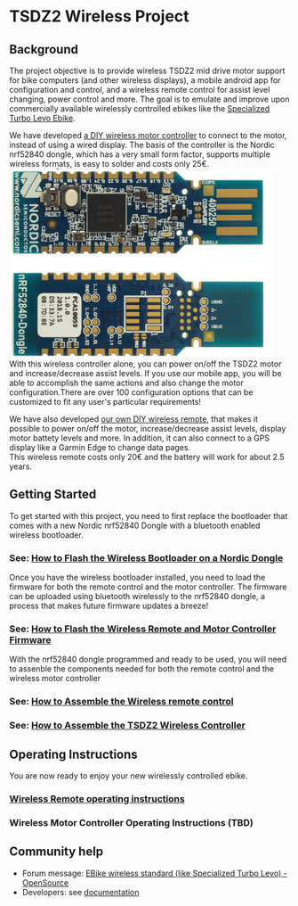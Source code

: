 # TSDZ2 Wireless Project 
## Background
The project objective is to provide wireless TSDZ2 mid drive motor support for bike computers (and other wireless displays), a mobile android app for configuration and control, and a wireless remote control for assist level changing, power control and more. The goal is to emulate and improve upon commercially available wirelessly controlled ebikes like the  [Specialized Turbo Levo Ebike](https://www.youtube.com/watch?v=F43oqj1Zlww).

We have developed [a DIY wireless motor controller](https://github.com/OpenSourceEBike/TSDZ2_wireless/tree/master/EBike_wireless_TSDZ2) to connect to the motor, instead of using a wired display. The basis of the controller is the Nordic nrf52840 dongle, which has a very small form factor, supports multiple wireless formats, is easy to solder and costs only 25€.
![nordic](nordic.jpg)
With this wireless controller alone, you can power on/off the TSDZ2 motor and increase/decrease assist levels. If you use our mobile app, you will be able to accomplish the same actions and also change the motor configuration.There are over 100 configuration options that can be customized to fit any user's particular requirements!

We have also developed [our own DIY wireless remote](https://github.com/OpenSourceEBike/TSDZ2_wireless/tree/master/EBike_wireless_remote), that makes it possible to power on/off the motor, increase/decrease  assist levels, display motor battety levels and more. In addition, it can also connect to a GPS display like a Garmin Edge to change data pages.<br> 
This wireless remote costs only 20€ and the battery will work for about 2.5 years.
## Getting Started
To get started with this project, you need to first replace the bootloader that comes with a new  Nordic nrf52840 Dongle with a bluetooth enabled wireless bootloader.

### See: [How to Flash the Wireless Bootloader on a Nordic Dongle](getting_started.md)

Once you have the wireless bootloader installed, you need to load the firmware for both the remote control and the motor controller. The firmware can be uploaded using bluetooth wirelessly to the nrf52840 dongle, a process that makes future firmware updates a breeze!

### See: [How to Flash the Wireless Remote and Motor Controller Firmware](firmware.md)

With the nrf52840 dongle programmed and ready to be used, you will need to assenble the components needed for both the remote control and the wireless motor controller
### See: [How to Assemble the Wireless remote control](build_remote.md)

### See: [How to Assemble the TSDZ2 Wireless Controller](build_tsdz2_board.md)

## Operating Instructions
You are now ready to enjoy your new wirelessly controlled ebike.

### [Wireless Remote operating instructions](operation.md)

### Wireless Motor Controller Operating Instructions (TBD)

## Community help

- Forum message: [EBike wireless standard (like Specialized Turbo Levo) - OpenSource](https://endless-sphere.com/forums/viewtopic.php?t=106346)
- Developers: see [documentation](https://github.com/OpenSourceEBike/TSDZ2_wireless/blob/master/documentation/README.md)


